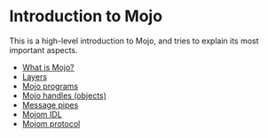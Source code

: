 # Introduction to Mojo

This is a high-level introduction to Mojo, and tries to explain its most
important aspects.

* [What is Mojo?](what_is_mojo.md)
* [Layers](layers.md)
* [Mojo programs](programs.md)
* [Mojo handles (objects)](handles.md)
* [Message pipes](message_pipes.md)
* [Mojom IDL](mojom_idl.md)
* [Mojom protocol](mojom_protocol.md)
